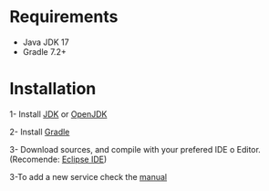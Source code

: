 # Requirements

- Java JDK 17
- Gradle 7.2+

# Installation

1- Install [JDK](https://www.oracle.com/java/technologies/downloads/) or [OpenJDK](https://openjdk.java.net/)

2- Install [Gradle](https://gradle.org/install/)

3- Download sources, and compile with your prefered IDE o Editor. (Recomende: [Eclipse IDE](https://www.eclipse.org/downloads/))

3-To add a new service check the [manual](soapmock-manual.md)
